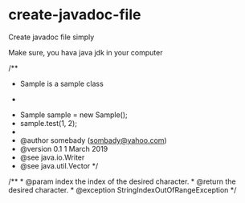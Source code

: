 # create-javadoc-file
Create javadoc file simply

Make sure, you hava java jdk in your computer

/**
 * Sample is a sample class 
 * <pre>
 *   Sample sample = new Sample();
 *   sample.test(1, 2);
 * </pre>
 * @author somebady (sombady@yahoo.com)
 * @version 0.1 1 March 2019
 * @see java.io.Writer
 * @see java.util.Vector
 */
 
/**
      * @param     index  the index of the desired character.
      * @return    the desired character.
      * @exception StringIndexOutOfRangeException
   */

